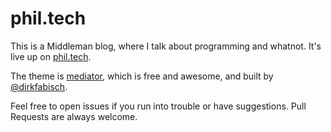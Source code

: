 # phil.tech

This is a Middleman blog, where I talk about programming and whatnot. It's live up on [phil.tech](https://phil.tech).

The theme is [mediator](https://github.com/dirkfabisch/mediator), which is free and awesome, and built by [@dirkfabisch](https://twitter.com/dirkfabisch).

Feel free to open issues if you run into trouble or have suggestions. Pull Requests are always welcome.
